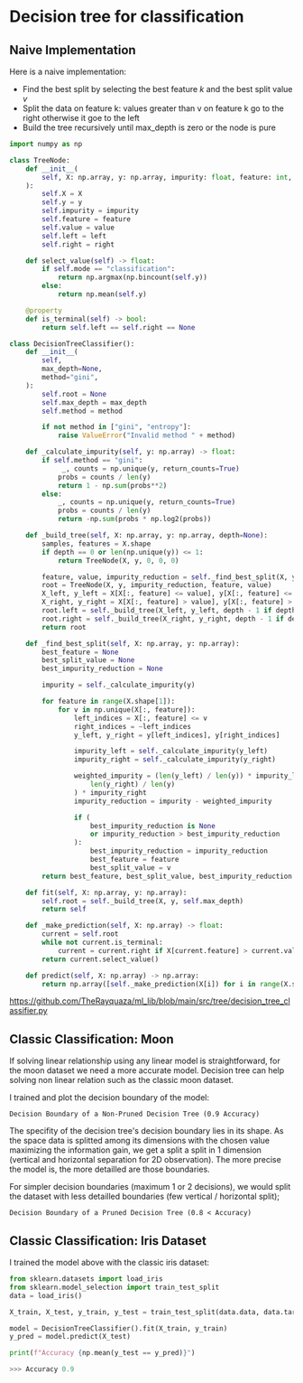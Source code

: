 # Decision tree for classification

## Naive Implementation

Here is a naive implementation:
- Find the best split by selecting the best feature $k$ and the best split value $v$
- Split the data on feature k: values greater than v on feature k go to the right otherwise it goe to the left
- Build the tree recursively until max_depth is zero or the node is pure

```python
import numpy as np

class TreeNode:
    def __init__(
        self, X: np.array, y: np.array, impurity: float, feature: int, value: float, left=None, right=None
    ):
        self.X = X
        self.y = y
        self.impurity = impurity
        self.feature = feature
        self.value = value
        self.left = left
        self.right = right

    def select_value(self) -> float:
        if self.mode == "classification":
            return np.argmax(np.bincount(self.y))
        else:
            return np.mean(self.y)

    @property
    def is_terminal(self) -> bool:
        return self.left == self.right == None

class DecisionTreeClassifier():
    def __init__(
        self,
        max_depth=None,
        method="gini",
    ):
        self.root = None
        self.max_depth = max_depth
        self.method = method

        if not method in ["gini", "entropy"]:
            raise ValueError("Invalid method " + method)

    def _calculate_impurity(self, y: np.array) -> float:
        if self.method == "gini":
             _, counts = np.unique(y, return_counts=True)
            probs = counts / len(y)
            return 1 - np.sum(probs**2)
        else:
            _, counts = np.unique(y, return_counts=True)
            probs = counts / len(y)
            return -np.sum(probs * np.log2(probs))

    def _build_tree(self, X: np.array, y: np.array, depth=None):
        samples, features = X.shape
        if depth == 0 or len(np.unique(y)) <= 1:
            return TreeNode(X, y, 0, 0, 0)

        feature, value, impurity_reduction = self._find_best_split(X, y)
        root = TreeNode(X, y, impurity_reduction, feature, value)
        X_left, y_left = X[X[:, feature] <= value], y[X[:, feature] <= value]
        X_right, y_right = X[X[:, feature] > value], y[X[:, feature] > value]
        root.left = self._build_tree(X_left, y_left, depth - 1 if depth else depth)
        root.right = self._build_tree(X_right, y_right, depth - 1 if depth else depth)
        return root

    def _find_best_split(self, X: np.array, y: np.array):
        best_feature = None
        best_split_value = None
        best_impurity_reduction = None

        impurity = self._calculate_impurity(y)

        for feature in range(X.shape[1]):
            for v in np.unique(X[:, feature]):
                left_indices = X[:, feature] <= v
                right_indices = ~left_indices
                y_left, y_right = y[left_indices], y[right_indices]

                impurity_left = self._calculate_impurity(y_left)
                impurity_right = self._calculate_impurity(y_right)

                weighted_impurity = (len(y_left) / len(y)) * impurity_left + (
                    len(y_right) / len(y)
                ) * impurity_right
                impurity_reduction = impurity - weighted_impurity

                if (
                    best_impurity_reduction is None
                    or impurity_reduction > best_impurity_reduction
                ):
                    best_impurity_reduction = impurity_reduction
                    best_feature = feature
                    best_split_value = v
        return best_feature, best_split_value, best_impurity_reduction

    def fit(self, X: np.array, y: np.array):
        self.root = self._build_tree(X, y, self.max_depth)
        return self

    def _make_prediction(self, X: np.array) -> float:
        current = self.root
        while not current.is_terminal:
            current = current.right if X[current.feature] > current.value else current.left
        return current.select_value()

    def predict(self, X: np.array) -> np.array:
        return np.array([self._make_prediction(X[i]) for i in range(X.shape[0])])
```
https://github.com/TheRayquaza/ml_lib/blob/main/src/tree/decision_tree_classifier.py

## Classic Classification: Moon

If solving linear relationship using any linear model is straightforward, for the moon dataset we need a more accurate model.
Decision tree can help solving non linear relation such as the classic moon dataset.

I trained and plot the decision boundary of the model:

```{figure} https://raw.githubusercontent.com/TheRayquaza/therayquaza.github.io/main/images/machine_learning/decision_tree/Decision_Boundary_Moons.png
Decision Boundary of a Non-Pruned Decision Tree (0.9 Accuracy)
```

The specifity of the decision tree's decision boundary lies in its shape. As the space data is splitted among its dimensions with the chosen value maximizing the information gain, we get a split a split in 1 dimension (vertical and horizontal separation for 2D observation). The more precise the model is, the more detailled are those boundaries.

For simpler decision boundaries (maximum 1 or 2 decisions), we would split the dataset with less detailled boundaries (few vertical / horizontal split);

```{figure} https://raw.githubusercontent.com/TheRayquaza/therayquaza.github.io/main/images/machine_learning/decision_tree/Decision_Boundary_Moons_worse.png
Decision Boundary of a Pruned Decision Tree (0.8 < Accuracy)
```

## Classic Classification: Iris Dataset

I trained the model above with the classic iris dataset:

```python
from sklearn.datasets import load_iris
from sklearn.model_selection import train_test_split
data = load_iris()

X_train, X_test, y_train, y_test = train_test_split(data.data, data.target, test_size=0.2)

model = DecisionTreeClassifier().fit(X_train, y_train)
y_pred = model.predict(X_test)

print(f"Accuracy {np.mean(y_test == y_pred)}")

>>> Accuracy 0.9
```
